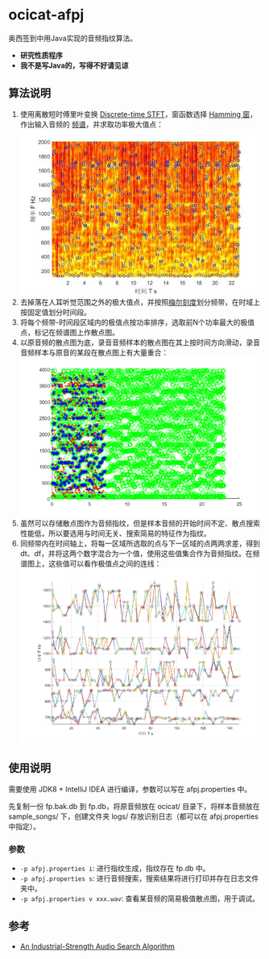 # ocicat-afpj
奥西签到中用Java实现的音频指纹算法。

* **研究性质程序**
* **我不是写Java的，写得不好请见谅**

## 算法说明
1. 使用离散短时傅里叶变换 [Discrete-time STFT](https://en.wikipedia.org/wiki/Short-time_Fourier_transform)，窗函数选择 [Hamming 窗](https://en.wikipedia.org/wiki/Window_function#Hann_and_Hamming_windows)，作出输入音频的 [频谱](https://en.wikipedia.org/wiki/Spectrogram)，并求取功率极大值点：
![](doc/find-relative-maximum-on-spectrogram.jpg)
2. 去掉落在人耳听觉范围之外的极大值点，并按照[梅尔刻度](https://zh.wikipedia.org/wiki/%E6%A2%85%E5%B0%94%E5%88%BB%E5%BA%A6)划分频带，在时域上按固定值划分时间段。
3. 将每个频带-时间段区域内的极值点按功率排序，选取前N个功率最大的极值点，标记在频谱图上作散点图。
4. 以原音频的散点图为底，录音音频样本的散点图在其上按时间方向滑动，录音音频样本与原音的某段在散点图上有大量重合：
![](doc/matching.png)
5. 虽然可以存储散点图作为音频指纹，但是样本音频的开始时间不定、散点搜索性能低，所以要选用与时间无关、搜索简易的特征作为指纹。
6. 同频带内在时间轴上，将每一区域所选取的点与下一区域的点两两求差，得到dt、df，并将这两个数字混合为一个值，使用这些值集合作为音频指纹。在频谱图上，这些值可以看作极值点之间的连线：
![](doc/divide-by-mel-frequency-and-make-link.png)

## 使用说明
需要使用 JDK8 + IntelliJ IDEA 进行编译，参数可以写在 afpj.properties 中。

先复制一份 fp.bak.db 到 fp.db，将原音频放在 ocicat/ 目录下，将样本音频放在 sample_songs/ 下，创建文件夹 logs/ 存放识别日志（都可以在 afpj.properties 中指定）。

### 参数
* `-p afpj.properties i`: 进行指纹生成，指纹存在 fp.db 中。
* `-p afpj.properties s`: 进行音频搜索，搜索结果将进行打印并存在日志文件夹中。
* `-p afpj.properties v xxx.wav`: 查看某音频的简易极值散点图，用于调试。

## 参考
* [An Industrial-Strength Audio Search Algorithm](https://www.ee.columbia.edu/~dpwe/papers/Wang03-shazam.pdf)
